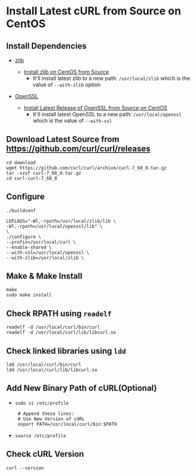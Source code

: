 # Install Latest cURL from Source on CentOS

## Install Dependencies

* [zlib](https://www.zlib.net/)
   * [Install zlib on CentOS from Source](https://github.com/northbright/Notes/blob/master/zlib/install-zlib-on-centos-from-source.md) 
      * It'll install latest zlib to a new path: `/usr/local/zlib` which is the value of `--with-zlib` option

* [OpenSSL](https://www.openssl.org/)
   * [Install Latest Release of OpenSSL from Source on CentOS](https://github.com/northbright/Notes/blob/master/openssl/install-latest-openssl-from-source-on-centos.md)
      * It'll install latest OpenSSL to a new path: `/usr/local/openssl` which is the value of `--with-ssl`

## Download Latest Source from <https://github.com/curl/curl/releases>

    cd download
    wget https://github.com/curl/curl/archive/curl-7_68_0.tar.gz
    tar -xzvf curl-7_68_0.tar.gz
    cd curl-curl-7_68_0

## Configure
```
./buildconf
```

```
LDFLAGS="-Wl,-rpath=/usr/local/zlib/lib \
-Wl,-rpath=/usr/local/openssl/lib" \
\
./configure \
--prefix=/usr/local/curl \
--enable-shared \
--with-ssl=/usr/local/openssl \
--with-zlib=/usr/local/zlib \
```

## Make & Make Install
```
make
sudo make install
```

## Check RPATH using `readelf`
```
readelf -d /usr/local/curl/bin/curl
readelf -d /usr/local/curl/lib/libcurl.so
```

## Check linked libraries using `ldd`
```
ldd /usr/local/curl/bin/curl
ldd /usr/local/curl/lib/libcurl.so
```

## Add New Binary Path of cURL(Optional)
* `sudo vi /etc/profile`

       # Append these lines:
       # Use New Version of cURL
       export PATH=/usr/local/curl/bin:$PATH

* `source /etc/profile`
         
## Check cURL Version
```
curl --version
```
